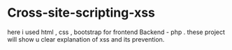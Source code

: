 # Cross-site-scripting-xss
 here i used html , css , bootstrap for frontend
 Backend - php . 
 these project will show u clear explanation of xss and its prevention.
 
